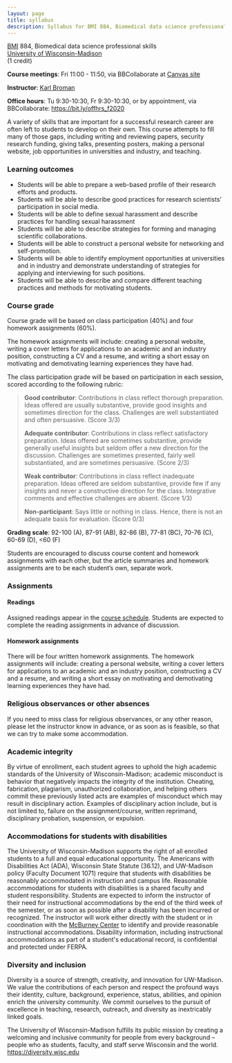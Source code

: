```yaml
---
layout: page
title: syllabus
description: Syllabus for BMI 884, Biomedical data science professional skills
---
```


[BMI](https://biostat.wisc.edu) 884, Biomedical data science professional skills <br/>
[University of Wisconsin-Madison](https://wisc.edu) <br/>
(1 credit)

**Course meetings**: Fri 11:00 - 11:50, via BBCollaborate at [Canvas site](https://canvas.wisc.edu)

**Instructor**: [Karl Broman](https://kbroman.org)

**Office hours**: Tu 9:30-10:30, Fr 9:30-10:30, or by appointment,
via BBCollaborate: <https://bit.ly/offhrs_f2020>

A variety of skills that are important for a successful research
career are often left to students to develop on their own. This course
attempts to fill many of those gaps, including writing and reviewing
papers, security research funding, giving talks, presenting posters,
making a personal website, job opportunities in universities and
industry, and teaching.


### Learning outcomes

- Students will be able to prepare a web-based profile of their research efforts and products.
- Students will be able to describe good practices for research scientists’ participation in social media.
- Students will be able to define sexual harassment and describe practices for handling sexual harassment
- Students will be able to describe strategies for forming and managing scientific collaborations.
- Students will be able to construct a personal website for networking and self-promotion.
- Students will be able to identify employment opportunities at universities and in industry and demonstrate understanding of strategies for applying and interviewing for such positions.
- Students will be able to describe and compare different teaching practices and methods for motivating students.



### Course grade

Course grade will be based on class participation (40%)
and four homework assignments (60%).

The homework assignments will include: creating a personal website,
writing a cover letters for applications to an academic and an
industry position, constructing a CV and a resume, and writing a short
essay on motivating and demotivating learning experiences they have
had.

The class participation grade will be based on participation in each
session, scored according to the following rubric:

> **Good contributor**: Contributions in class reflect thorough
> preparation. Ideas offered are usually substantive, provide good
> insights and sometimes direction for the class. Challenges are well
> substantiated and often persuasive. (Score 3/3)
>
> **Adequate contributor**: Contributions in class reflect satisfactory
> preparation. Ideas offered are sometimes substantive, provide
> generally useful insights but seldom offer a new direction for the
> discussion. Challenges are sometimes presented, fairly well
> substantiated, and are sometimes persuasive. (Score 2/3)
>
> **Weak contributor**: Contributions in class reflect inadequate
> preparation. Ideas offered are seldom substantive, provide few if any
> insights and never a constructive direction for the class.
> Integrative comments and effective challenges are absent. (Score 1/3)
>
> **Non-participant**: Says little or nothing in class.
> Hence, there is not an adequate basis for evaluation. (Score 0/3)

**Grading scale**: 92-100 (A), 87-91 (AB), 82-86 (B), 77-81 (BC), 70-76
(C), 60-69 (D), <60 (F)

Students are encouraged to discuss course content and homework
assignments with each other, but the article summaries and homework
assignments are to be each student’s own, separate work.

### Assignments

#### Readings

Assigned readings appear in the [course schedule](schedule.html).
Students are expected to complete the reading assignments in advance
of discussion.


#### Homework assignments

There will be four written homework assignments.
The homework assignments will include: creating a personal website,
writing a cover letters for applications to an academic and an
industry position, constructing a CV and a resume, and writing a short
essay on motivating and demotivating learning experiences they have
had.


### Religious observances or other absences

If you need to miss class for religious observances, or any other
reason, please let the instructor know in advance, or as soon as is
feasible, so that we can try to make some accommodation.

### Academic integrity

By virtue of enrollment, each student agrees to uphold the high
academic standards of the University of Wisconsin-Madison; academic
misconduct is behavior that negatively impacts the integrity of the
institution. Cheating, fabrication, plagiarism, unauthorized
collaboration, and helping others commit these previously listed acts
are examples of misconduct which may result in disciplinary action.
Examples of disciplinary action include, but is not limited to,
failure on the assignment/course, written reprimand, disciplinary
probation, suspension, or expulsion.

### Accommodations for students with disabilities

The University of Wisconsin-Madison supports the right of all enrolled
students to a full and equal educational opportunity. The Americans
with Disabilities Act (ADA), Wisconsin State Statute (36.12), and
UW-Madison policy (Faculty Document 1071) require that students with
disabilities be reasonably accommodated in instruction and campus
life. Reasonable accommodations for students with disabilities is a
shared faculty and student responsibility. Students are expected to
inform the instructor of their need for instructional accommodations
by the end of the third week of the semester, or as soon as possible
after a disability has been incurred or recognized. The instructor
will work either directly with the student or in coordination with the
[McBurney Center](https://mcburney.wisc.edu) to identify and provide
reasonable instructional accommodations. Disability information,
including instructional accommodations as part of a student's
educational record, is confidential and protected under FERPA.

### Diversity and inclusion

Diversity is a source of strength, creativity, and innovation for
UW-Madison. We value the contributions of each person and respect the
profound ways their identity, culture, background, experience, status,
abilities, and opinion enrich the university community. We commit
ourselves to the pursuit of excellence in teaching, research,
outreach, and diversity as inextricably linked goals.

The University of Wisconsin-Madison fulfills its public mission by
creating a welcoming and inclusive community for people from every
background – people who as students, faculty, and staff serve
Wisconsin and the world. <https://diversity.wisc.edu>
